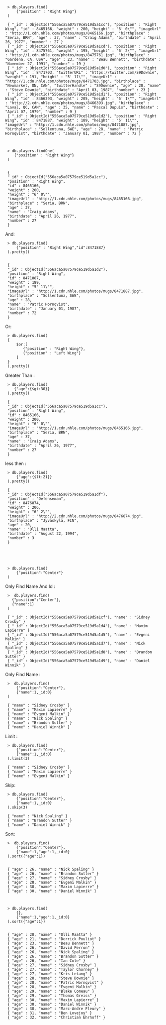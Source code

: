      > db.players.find(
         {"position" : "Right Wing"}
     )

     { "_id" : ObjectId("556aca5a07579ce519d5a1cc"), "position" : "Right Wing", "id" : 8465166, "weight" : 200, "height" : "6' 0\"", "imageUrl" : "http://1.cdn.nhle.com/photos/mugs/8465166.jpg", "birthplace" : "Seria, BRN", "age" : 37, "name" : "Craig Adams", "birthdate" : "April 26, 1977", "number" : 27 }
     { "_id" : ObjectId("556aca5a07579ce519d5a1cd"), "position" : "Right Wing", "id" : 8475761, "weight" : 195, "height" : "6' 2\"", "imageUrl" : "http://1.cdn.nhle.com/photos/mugs/8475761.jpg", "birthplace" : "Gardena, CA, USA", "age" : 23, "name" : "Beau Bennett", "birthdate" : "November 27, 1991", "number" : 19 }
     { "_id" : ObjectId("556aca5a07579ce519d5a1d0"), "position" : "Right Wing", "id" : 8471703, "twitterURL" : "https://twitter.com/S9Downie", "weight" : 191, "height" : "5' 11\"", "imageUrl" : "http://1.cdn.nhle.com/photos/mugs/8471703.jpg", "birthplace" : "Newmarket, ON, CAN", "twitterHandle" : "S9Downie", "age" : 28, "name" : "Steve Downie", "birthdate" : "April 03, 1987", "number" : 23 }
     { "_id" : ObjectId("556aca5a07579ce519d5a1d1"), "position" : "Right Wing", "id" : 8466393, "weight" : 205, "height" : "6' 1\"", "imageUrl" : "http://2.cdn.nhle.com/photos/mugs/8466393.jpg", "birthplace" : "Laval, QC, CAN", "age" : 35, "name" : "Pascal Dupuis", "birthdate" : "April 07, 1979", "number" : 9 }
     { "_id" : ObjectId("556aca5a07579ce519d5a1d2"), "position" : "Right Wing", "id" : 8471887, "weight" : 189, "height" : "5' 11\"", "imageUrl" : "http://1.cdn.nhle.com/photos/mugs/8471887.jpg", "birthplace" : "Sollentuna, SWE", "age" : 28, "name" : "Patric Hornqvist", "birthdate" : "January 01, 1987", "number" : 72 }



     > db.players.findOne(
        {"position" : "Right Wing"}
     )


     {
	 "_id" : ObjectId("556aca5a07579ce519d5a1cc"),
	 "position" : "Right Wing",
	 "id" : 8465166,
	 "weight" : 200,
	 "height" : "6' 0\"",
	 "imageUrl" : "http://1.cdn.nhle.com/photos/mugs/8465166.jpg",
	 "birthplace" : "Seria, BRN",
	 "age" : 37,
	 "name" : "Craig Adams",
	 "birthdate" : "April 26, 1977",
	 "number" : 27
     }



And:

     > db.players.find(
         {"position" : "Right Wing","id":8471887}
     ).pretty()
	 
	 
     {
	 "_id" : ObjectId("556aca5a07579ce519d5a1d2"),
	 "position" : "Right Wing",
	 "id" : 8471887,
	 "weight" : 189,
	 "height" : "5' 11\"",
	 "imageUrl" : "http://1.cdn.nhle.com/photos/mugs/8471887.jpg",
	 "birthplace" : "Sollentuna, SWE",
	 "age" : 28,
	 "name" : "Patric Hornqvist",
	 "birthdate" : "January 01, 1987",
	 "number" : 72
     }


Or:

     > db.players.find(
     {
         $or:[
            {"position" : "Right Wing"},
            {"position" : "Left Wing"}
         ]
     }
     ).pretty()



Greater Than :


     > db.players.find(
        {"age":{$gt:30}}
     ).pretty()
	 
     {
	 "_id" : ObjectId("556aca5a07579ce519d5a1cc"),
	 "position" : "Right Wing",
	 "id" : 8465166,
	 "weight" : 200,
	 "height" : "6' 0\"",
	 "imageUrl" : "http://1.cdn.nhle.com/photos/mugs/8465166.jpg",
	 "birthplace" : "Seria, BRN",
	 "age" : 37,
	 "name" : "Craig Adams",
	 "birthdate" : "April 26, 1977",
	 "number" : 27
     }



less then :

     > db.players.find(
         {"age":{$lt:21}}
     ).pretty()
	 
     {
	 "_id" : ObjectId("556aca5a07579ce519d5a1df"),
	 "position" : "Defenseman",
	 "id" : 8476874,
	 "weight" : 206,
	 "height" : "6' 2\"",
	 "imageUrl" : "http://2.cdn.nhle.com/photos/mugs/8476874.jpg",
	 "birthplace" : "Jyväskylä, FIN",
	 "age" : 20,
	 "name" : "Olli Maatta",
	 "birthdate" : "August 22, 1994",
	 "number" : 3
     }





     > db.players.find(
         {"position":"Center"}
     )



Only Find Name And Id :

     >  db.players.find(
       {"position":"Center"},
       {"name":1}
     )
	 
     { "_id" : ObjectId("556aca5a07579ce519d5a1cf"), "name" : "Sidney Crosby" }
     { "_id" : ObjectId("556aca5a07579ce519d5a1d4"), "name" : "Maxim Lapierre" }
     { "_id" : ObjectId("556aca5a07579ce519d5a1d5"), "name" : "Evgeni Malkin" }
     { "_id" : ObjectId("556aca5a07579ce519d5a1d7"), "name" : "Nick Spaling" }
     { "_id" : ObjectId("556aca5a07579ce519d5a1d8"), "name" : "Brandon Sutter" }
     { "_id" : ObjectId("556aca5a07579ce519d5a1d9"), "name" : "Daniel Winnik" }





Only Find Name :

     >  db.players.find(
         {"position":"Center"},
         {"name":1,_id:0}
     )
	 
     { "name" : "Sidney Crosby" }
     { "name" : "Maxim Lapierre" }
     { "name" : "Evgeni Malkin" }
     { "name" : "Nick Spaling" }
     { "name" : "Brandon Sutter" }
     { "name" : "Daniel Winnik" }



Limit :

     > db.players.find(
         {"position":"Center"},
         {"name":1,_id:0}
     ).limit(3)
	 
     { "name" : "Sidney Crosby" }
     { "name" : "Maxim Lapierre" }
     { "name" : "Evgeni Malkin" }

Skip:

     > db.players.find(
         {"position":"Center"},
         {"name":1,_id:0}
     ).skip(3)
	 
     { "name" : "Nick Spaling" }
     { "name" : "Brandon Sutter" }
     { "name" : "Daniel Winnik" }


Sort:

     >  db.players.find(
         {"position":"Center"},
         {"name":1,"age":1,_id:0}
     ).sort({"age":1})
	 
	 
     { "age" : 26, "name" : "Nick Spaling" }
     { "age" : 26, "name" : "Brandon Sutter" }
     { "age" : 27, "name" : "Sidney Crosby" }
     { "age" : 28, "name" : "Evgeni Malkin" }
     { "age" : 30, "name" : "Maxim Lapierre" }
     { "age" : 30, "name" : "Daniel Winnik" }



     > db.players.find(
         {},
         {"name":1,"age":1,_id:0}
     ).sort({"age":1})
	 
	 
     { "age" : 20, "name" : "Olli Maatta" }
     { "age" : 21, "name" : "Derrick Pouliot" }
     { "age" : 23, "name" : "Beau Bennett" }
     { "age" : 26, "name" : "David Perron" }
     { "age" : 26, "name" : "Nick Spaling" }
     { "age" : 26, "name" : "Brandon Sutter" }
     { "age" : 26, "name" : "Ian Cole" }
     { "age" : 27, "name" : "Sidney Crosby" }
     { "age" : 27, "name" : "Taylor Chorney" }
     { "age" : 27, "name" : "Kris Letang" }
     { "age" : 28, "name" : "Steve Downie" }
     { "age" : 28, "name" : "Patric Hornqvist" }
     { "age" : 28, "name" : "Evgeni Malkin" }
     { "age" : 29, "name" : "Blake Comeau" }
     { "age" : 29, "name" : "Thomas Greiss" }
     { "age" : 30, "name" : "Maxim Lapierre" }
     { "age" : 30, "name" : "Daniel Winnik" }
     { "age" : 30, "name" : "Marc-Andre Fleury" }
     { "age" : 31, "name" : "Ben Lovejoy" }
     { "age" : 32, "name" : "Christian Ehrhoff" }




